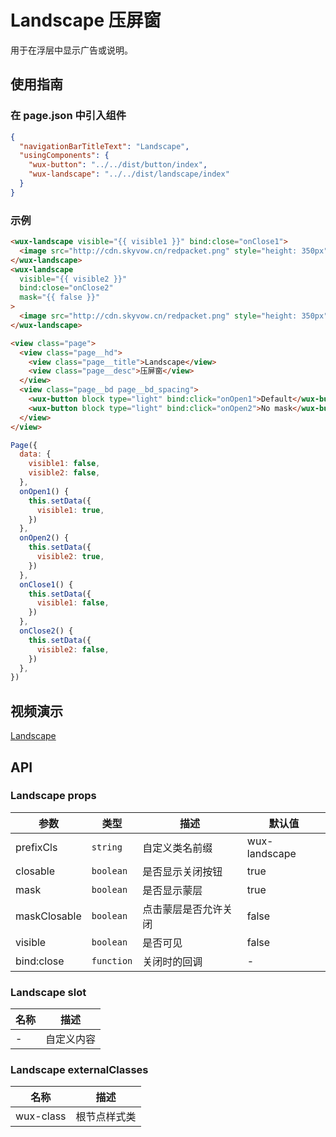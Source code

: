 # Landscape 压屏窗

用于在浮层中显示广告或说明。

## 使用指南

### 在 page.json 中引入组件

```json
{
  "navigationBarTitleText": "Landscape",
  "usingComponents": {
    "wux-button": "../../dist/button/index",
    "wux-landscape": "../../dist/landscape/index"
  }
}
```

### 示例

```html
<wux-landscape visible="{{ visible1 }}" bind:close="onClose1">
  <image src="http://cdn.skyvow.cn/redpacket.png" style="height: 350px" />
</wux-landscape>
<wux-landscape
  visible="{{ visible2 }}"
  bind:close="onClose2"
  mask="{{ false }}"
>
  <image src="http://cdn.skyvow.cn/redpacket.png" style="height: 350px" />
</wux-landscape>

<view class="page">
  <view class="page__hd">
    <view class="page__title">Landscape</view>
    <view class="page__desc">压屏窗</view>
  </view>
  <view class="page__bd page__bd_spacing">
    <wux-button block type="light" bind:click="onOpen1">Default</wux-button>
    <wux-button block type="light" bind:click="onOpen2">No mask</wux-button>
  </view>
</view>
```

```js
Page({
  data: {
    visible1: false,
    visible2: false,
  },
  onOpen1() {
    this.setData({
      visible1: true,
    })
  },
  onOpen2() {
    this.setData({
      visible2: true,
    })
  },
  onClose1() {
    this.setData({
      visible1: false,
    })
  },
  onClose2() {
    this.setData({
      visible2: false,
    })
  },
})
```

## 视频演示

[Landscape](./_media/landscape.mp4 ':include :type=iframe width=375px height=667px')

## API

### Landscape props

| 参数         | 类型       | 描述                 | 默认值        |
| ------------ | ---------- | -------------------- | ------------- |
| prefixCls    | `string`   | 自定义类名前缀       | wux-landscape |
| closable     | `boolean`  | 是否显示关闭按钮     | true          |
| mask         | `boolean`  | 是否显示蒙层         | true          |
| maskClosable | `boolean`  | 点击蒙层是否允许关闭 | false         |
| visible      | `boolean`  | 是否可见             | false         |
| bind:close   | `function` | 关闭时的回调         | -             |

### Landscape slot

| 名称 | 描述       |
| ---- | ---------- |
| -    | 自定义内容 |

### Landscape externalClasses

| 名称      | 描述         |
| --------- | ------------ |
| wux-class | 根节点样式类 |
